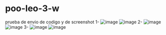 # poo-leo-3-w
prueba de envio de codigo y de screenshot
1- 
![image](https://github.com/user-attachments/assets/175d9892-1975-4b72-88dc-d56a8d6637b9)
![image](https://github.com/user-attachments/assets/0b227ad8-ab9f-427d-8438-89677b51eb64)
2- 
![image](https://github.com/user-attachments/assets/f17e351b-9ac7-4f0f-882f-277b50392f31)
![image](https://github.com/user-attachments/assets/c9d3daec-0a6e-4c08-ac6d-dea811f32e46)
3- 
![image](https://github.com/user-attachments/assets/81b7ee98-e4e2-47cf-b24c-cdd419db8063)
![image](https://github.com/user-attachments/assets/4a167c70-e6be-4a5f-86b5-f3e57248d839)

